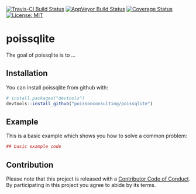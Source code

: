 
<!-- README.md is generated from README.Rmd. Please edit that file -->
[![Travis-CI Build Status](https://travis-ci.org/poissonconsulting/poissqlite.svg?branch=master)](https://travis-ci.org/poissonconsulting/poissqlite) [![AppVeyor Build Status](https://ci.appveyor.com/api/projects/status/github/poissonconsulting/poissqlite?branch=master&svg=true)](https://ci.appveyor.com/project/poissonconsulting/poissqlite) [![Coverage Status](https://img.shields.io/codecov/c/github/poissonconsulting/poissqlite/master.svg)](https://codecov.io/github/poissonconsulting/poissqlite?branch=master) [![License: MIT](https://img.shields.io/badge/License-MIT-blue.svg)](https://opensource.org/licenses/MIT)

poissqlite
==========

The goal of poissqlite is to ...

Installation
------------

You can install poissqlite from github with:

``` r
# install.packages("devtools")
devtools::install_github("poissonconsulting/poissqlite")
```

Example
-------

This is a basic example which shows you how to solve a common problem:

``` r
## basic example code
```

Contribution
------------

Please note that this project is released with a [Contributor Code of Conduct](CONDUCT.md). By participating in this project you agree to abide by its terms.
